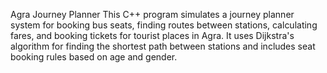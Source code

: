 Agra Journey Planner
This C++ program simulates a journey planner system for booking bus seats, finding routes between stations, calculating fares, and booking tickets for tourist places in Agra. It uses Dijkstra's algorithm for finding the shortest path between stations and includes seat booking rules based on age and gender.
